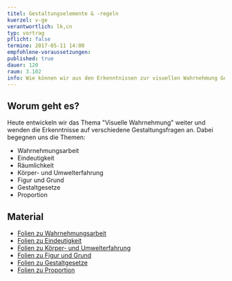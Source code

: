```yaml
---
titel: Gestaltungselemente & -regeln
kuerzel: v-ge
verantwortlich: lk,cn
typ: vortrag
pflicht: false
termine: 2017-05-11 14:00
empfohlene-voraussetzungen: 
published: true
dauer: 120
raum: 3.102
info: Wie können wir aus den Erkenntnissen zur visuellen Wahrnehmung Gestaltungsregeln ableiten
---
```



## Worum geht es?

Heute entwickeln wir das Thema "Visuelle Wahrnehmung" weiter und wenden die Erkenntnisse auf verschiedene Gestaltungsfragen an. Dabei begegnen uns die Themen:
- Wahrnehmungsarbeit
- Eindeutigkeit
- Räumlichkeit
- Körper- und Umwelterfahrung
- Figur und Grund
- Gestaltgesetze
- Proportion

## Material
- [Folien zu Wahrnehmungsarbeit](../../download/inputs/wahrnehmungsarbeit.pdf)
- [Folien zu Eindeutigkeit](../../download/inputs/eindeutigkeit.pdf)
- [Folien zu Körper- und Umwelterfahrung](../../download/inputs/koerper-und-umwelterfahrung.pdf)
- [Folien zu Figur und Grund](../../download/inputs/figur-und-grund.pdf)
- [Folien zu Gestaltgesetze](../../download/inputs/gestaltgesetze.pdf)
- [Folien zu Proportion](../../download/inputs/proportion.pdf)


